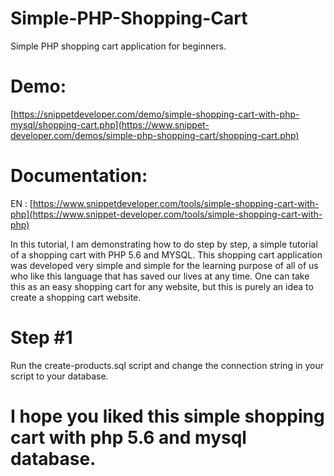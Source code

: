 # Simple-PHP-Shopping-Cart
Simple PHP shopping cart application for beginners.

# Demo: 
[https://snippetdeveloper.com/demo/simple-shopping-cart-with-php-mysql/shopping-cart.php](https://www.snippet-developer.com/demos/simple-php-shopping-cart/shopping-cart.php)

# Documentation: 
EN : [https://www.snippetdeveloper.com/tools/simple-shopping-cart-with-php](https://www.snippet-developer.com/tools/simple-shopping-cart-with-php)

In this tutorial, I am demonstrating how to do step by step, a simple tutorial of a shopping cart with PHP 5.6 and MYSQL. This shopping cart application was developed very simple and simple for the learning purpose of all of us who like this language that has saved our lives at any time. One can take this as an easy shopping cart for any website, but this is purely an idea to create a shopping cart website.

# Step #1
Run the create-products.sql script and change the connection string in your script to your database.

# I hope you liked this simple shopping cart with php 5.6 and mysql database.


